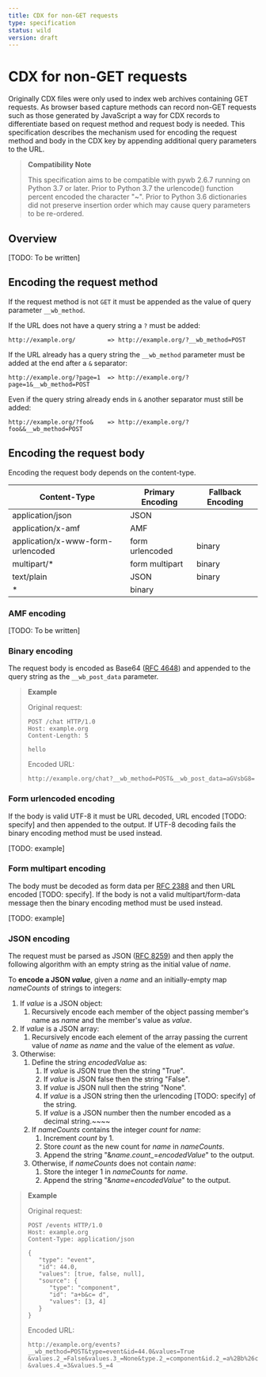 ```yaml
---
title: CDX for non-GET requests
type: specification
status: wild
version: draft
---
```


# CDX for non-GET requests

Originally CDX files were only used to index web archives containing  GET requests. As browser based capture methods
can record non-GET requests such as those generated by JavaScript a way for CDX records to differentiate based on
request method and request body is needed. This specification describes the mechanism used for encoding the request 
method and body in the CDX key by appending additional query parameters to the URL.

> **Compatibility Note**
>
> This specification aims to be compatible with pywb 2.6.7 running on Python 3.7 or later. 
> Prior to Python 3.7 the urlencode() function percent encoded the character "~". Prior to Python 3.6 dictionaries did
> not preserve insertion order which may cause query parameters to be re-ordered.

## Overview

[TODO: To be written]

## Encoding the request method

If the request method is not `GET` it must be appended as the value of query parameter `__wb_method`.

If the URL does not have a query string a `?` must be added:

    http://example.org/         => http://example.org/?__wb_method=POST

If the URL already has a query string the `__wb_method` parameter must be added at the end after a `&` separator:

    http://example.org/?page=1  => http://example.org/?page=1&__wb_method=POST

Even if the query string already ends in `&` another separator must still be added:

    http://example.org/?foo&    => http://example.org/?foo&&__wb_method=POST

## Encoding the request body

Encoding the request body depends on the content-type.

| Content-Type                      | Primary Encoding | Fallback Encoding |
|-----------------------------------|------------------|-------------------|
| application/json                  | JSON             |                   |
| application/x-amf                 | AMF              |                   |
| application/x-www-form-urlencoded | form urlencoded  | binary            |
| multipart/*                       | form multipart   | binary            |
| text/plain                        | JSON             | binary            |
| *                                 | binary           |                   |

### AMF encoding

[TODO: To be written]

### Binary encoding

The request body is encoded as Base64 ([RFC 4648](https://tools.ietf.org/html/rfc4648)) and appended to the query string as the `__wb_post_data` parameter.

> **Example**
> 
> Original request:
> 
>     POST /chat HTTP/1.0
>     Host: example.org
>     Content-Length: 5
>
>     hello
>
> Encoded URL:
>
>     http://example.org/chat?__wb_method=POST&__wb_post_data=aGVsbG8=

### Form urlencoded encoding

If the body is valid UTF-8 it must be URL decoded, URL encoded [TODO: specify] and then appended to the output.
If UTF-8 decoding fails the binary encoding method must be used instead.

[TODO: example]

### Form multipart encoding

The body must be decoded as form data per [RFC 2388](https://datatracker.ietf.org/doc/html/rfc2388) and then
URL encoded [TODO: specify]. If the body is not a valid multipart/form-data message then the binary encoding method
must be used instead.

[TODO: example]

### JSON encoding

The request must be parsed as JSON ([RFC 8259](https://datatracker.ietf.org/doc/html/rfc8259)) and then apply
the following algorithm with an empty string as the initial value of *name*.

To **encode a JSON *value***, given a *name* and an initially-empty map *nameCounts* of strings to integers:

1. If *value* is a JSON object:
   1. Recursively encode each member of the object passing member's name as *name* and the member's value as *value*.
2. If *value* is a JSON array:
   1. Recursively encode each element of the array passing the current value of *name* as 
      *name* and the value of the element as *value*.
3. Otherwise:
   1. Define the string *encodedValue* as:
      1. If *value* is JSON true then the string "True".
      2. If *value* is JSON false then the string "False".
      3. If *value* is JSON null then the string "None".
      4. If *value* is a JSON string then the urlencoding [TODO: specify] of the string.
      5. If *value* is a JSON number then the number encoded as a decimal string.~~~~
   2. If *nameCounts* contains the integer *count* for *name*:
      1. Increment *count* by 1.
      2. Store *count* as the new count for *name* in *nameCounts*.
      3. Append the string "&*name*.*count*_=*encodedValue*" to the output.
   3. Otherwise, if *nameCounts* does not contain *name*:
      1. Store the integer 1 in *nameCounts* for *name*.
      2. Append the string "&*name*=*encodedValue*" to the output.

> **Example**
> 
> Original request:
> 
>     POST /events HTTP/1.0
>     Host: example.org
>     Content-Type: application/json
> 
>     {
>        "type": "event",
>        "id": 44.0,
>        "values": [true, false, null],
>        "source": {
>           "type": "component",
>           "id": "a+b&c= d",
>           "values": [3, 4]
>        }
>     }
> 
> Encoded URL:
> 
>     http://example.org/events?__wb_method=POST&type=event&id=44.0&values=True
>     &values.2_=False&values.3_=None&type.2_=component&id.2_=a%2Bb%26c%3D+d
>     &values.4_=3&values.5_=4

